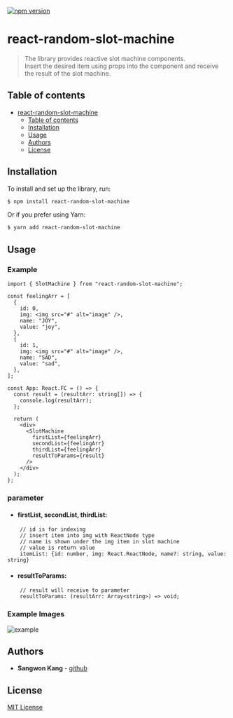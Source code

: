 [![npm version](https://badge.fury.io/js/react-random-slot-machine.svg)](https://badge.fury.io/js/react-random-slot-machine)

# react-random-slot-machine

> The library provides reactive slot machine components.
> <br>Insert the desired item using props into the component and receive the result of the slot machine.

## Table of contents

- [react-random-slot-machine](#react-random-slot-machine)
  - [Table of contents](#table-of-contents)
  - [Installation](#installation)
  - [Usage](#usage)
  - [Authors](#authors)
  - [License](#license)

## Installation

To install and set up the library, run:

```sh
$ npm install react-random-slot-machine
```

Or if you prefer using Yarn:

```sh
$ yarn add react-random-slot-machine
```

## Usage

### Example

```tsx
import { SlotMachine } from "react-random-slot-machine";

const feelingArr = [
  {
    id: 0,
    img: <img src="#" alt="image" />,
    name: "JOY",
    value: "joy",
  },
  {
    id: 1,
    img: <img src="#" alt="image" />,
    name: "SAD",
    value: "sad",
  },
];

const App: React.FC = () => {
  const result = (resultArr: string[]) => {
    console.log(resultArr);
  };

  return (
    <div>
      <SlotMachine
        firstList={feelingArr}
        secondList={feelingArr}
        thirdList={feelingArr}
        resultToParams={result}
      />
    </div>
  );
};
```

### parameter

- #### firstList, secondList, thirdList:

```tsx
    // id is for indexing
    // insert item into img with ReactNode type
    // name is shown under the img item in slot machine
    // value is return value
    itemList: {id: number, img: React.ReactNode, name?: string, value: string}
```

- #### resultToParams:

```tsx
    // result will receive to parameter
    resultToParams: (resultArr: Array<string>) => void;
```

### Example Images

![example](https://user-images.githubusercontent.com/72087183/205001798-dea12dc6-68b4-449d-b075-55a2f522903f.png)

## Authors

- **Sangwon Kang** - [github](https://github.com/ksone02)

## License

[MIT License](https://andreasonny.mit-license.org/2019)

